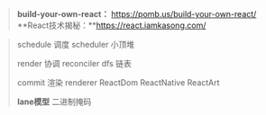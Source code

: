 > **build-your-own-react：** https://pomb.us/build-your-own-react/
> **React技术揭秘：**https://react.iamkasong.com/



> schedule 调度 scheduler 小顶堆
>
> render 协调 reconciler dfs 链表
>
> commit 渲染 renderer   ReactDom ReactNative ReactArt
>
> **lane模型** 二进制掩码



